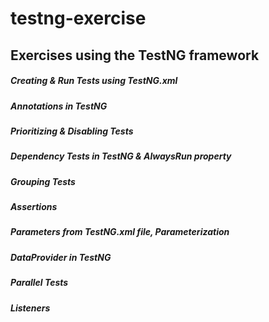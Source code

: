 # testng-exercise
## Exercises using the TestNG framework

##### Creating & Run Tests using TestNG.xml
##### Annotations in TestNG
##### Prioritizing & Disabling Tests
##### Dependency Tests in TestNG & AlwaysRun property
##### Grouping Tests
##### Assertions
##### Parameters from TestNG.xml file, Parameterization
##### DataProvider in TestNG
##### Parallel Tests
##### Listeners